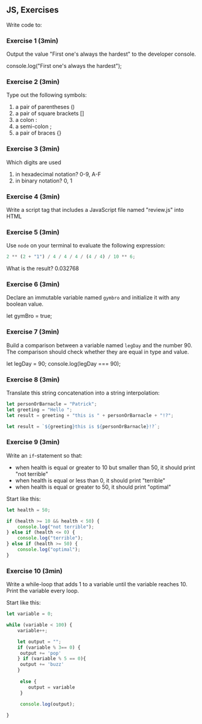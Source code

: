 ## JS, Exercises

Write code to:

### Exercise 1 (3min)

Output the value "First one's always the hardest" to the developer console.

console.log("First one's always the hardest");

### Exercise 2 (3min)

Type out the following symbols:

1. a pair of parentheses ()
2. a pair of square brackets []
3. a colon :
4. a semi-colon ;
5. a pair of braces {}

### Exercise 3 (3min)

Which digits are used

1. in hexadecimal notation? 0-9, A-F
2. in binary notation? 0, 1


### Exercise 4 (3min)

Write a script tag that includes a JavaScript file named "review.js" into HTML

<script src="review.js"></script>

### Exercise 5 (3min)

Use `node` on your terminal to evaluate the following expression:

```js
2 ** (2 + "1") / 4 / 4 / 4 / (4 / 4) / 10 ** 6;
```


What is the result? 0.032768

### Exercise 6 (3min)

Declare an immutable variable named `gymbro` and initialize it with any boolean
value.

let gymBro = true;

### Exercise 7 (3min)

Build a comparison between a variable named `legDay` and the number 90. The
comparison should check whether they are equal in type and value.

let legDay = 90;
console.log(legDay === 90);

### Exercise 8 (3min)

Translate this string concatenation into a string interpolation:

```js
let personOrBarnacle = "Patrick";
let greeting = "Hello ";
let result = greeting + "this is " + personOrBarnacle + "!?";

let result = `${greeting}this is ${personOrBarnacle}!?`;
```

### Exercise 9 (3min)

Write an `if`-statement so that:

- when health is equal or greater to 10 but smaller than 50, it should print "not terrible"
- when health is equal or less than 0, it should print "terrible"
- when health is equal or greater to 50, it should print "optimal"

Start like this:

```js
let health = 50;

if (health >= 10 && health < 50) {
    console.log("not terrible");
} else if (health <= 0) {
    console.log("terrible");
} else if (health >= 50) {
    console.log("optimal");
}
```

### Exercise 10 (3min)

Write a while-loop that adds 1 to a variable until the variable reaches 10. Print the variable every loop.

Start like this:

```js
let variable = 0;

while (variable < 100) {
    variable++;

    let output = "";
    if (variable % 3== 0) {
     output += 'pop'
    } if (variable % 5 == 0){
     output += 'buzz'
    }
    
     else {
        output = variable
     } 

     console.log(output);
   
}


